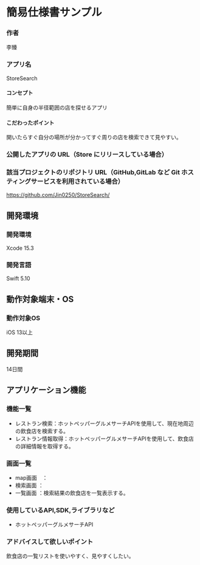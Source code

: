 
# 簡易仕様書サンプル

### 作者
李臻
### アプリ名
StoreSearch

#### コンセプト
簡単に自身の半径範囲の店を探せるアプリ


#### こだわったポイント
開いたらすぐ自分の場所が分かってすぐ周りの店を検索できて見やすい。

### 公開したアプリの URL（Store にリリースしている場合）


### 該当プロジェクトのリポジトリ URL（GitHub,GitLab など Git ホスティングサービスを利用されている場合）
https://github.com/Jin0250/StoreSearch/

## 開発環境
### 開発環境
Xcode 15.3

### 開発言語
Swift 5.10

## 動作対象端末・OS
### 動作対象OS
iOS 13以上

## 開発期間
14日間

## アプリケーション機能

### 機能一覧
- レストラン検索：ホットペッパーグルメサーチAPIを使用して、現在地周辺の飲食店を検索する。
- レストラン情報取得：ホットペッパーグルメサーチAPIを使用して、飲食店の詳細情報を取得する。

### 画面一覧
- map画面　：
- 検索画面 ：
- 一覧画面 ：検索結果の飲食店を一覧表示する。

### 使用しているAPI,SDK,ライブラリなど
- ホットペッパーグルメサーチAPI

### アドバイスして欲しいポイント
飲食店の一覧リストを使いやすく、見やすくしたい。
